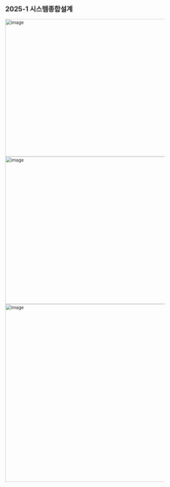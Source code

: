 ## 2025-1 시스템종합설계

<img width="965" height="433" alt="image" src="https://github.com/user-attachments/assets/4b8a315e-be5d-4a28-9464-de6117f46097" />
<img width="970" height="464" alt="image" src="https://github.com/user-attachments/assets/d34ba291-cd66-40ed-9476-27174ea38bc8" />
<img width="1006" height="560" alt="image" src="https://github.com/user-attachments/assets/ddb73b26-d1be-426e-bea8-9d589f867ed0" />
